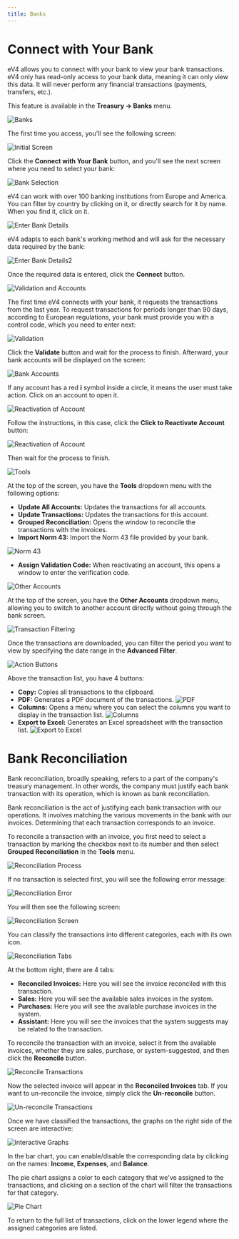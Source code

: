 ```yaml
---
title: Banks
---
```


# Connect with Your Bank

eV4 allows you to connect with your bank to view your bank transactions. eV4 only has read-only access to your bank data, meaning it can only view this data. It will never perform any financial transactions (payments, transfers, etc.).

This feature is available in the **Treasury → Banks** menu.

![Banks](../../../../assets/bancos/bancos01.png)

The first time you access, you'll see the following screen:

![Initial Screen](../../../../assets/bancos/bancos02.png)

Click the **Connect with Your Bank** button, and you'll see the next screen where you need to select your bank:

![Bank Selection](../../../../assets/bancos/bancos03.png)

eV4 can work with over 100 banking institutions from Europe and America. You can filter by country by clicking on it, or directly search for it by name. When you find it, click on it.

![Enter Bank Details](../../../../assets/bancos/bancos04.png)

eV4 adapts to each bank's working method and will ask for the necessary data required by the bank:

![Enter Bank Details2](../../../../assets/bancos/bancos05.png)

Once the required data is entered, click the **Connect** button.

![Validation and Accounts](../../../../assets/bancos/bancos06.png)

The first time eV4 connects with your bank, it requests the transactions from the last year. To request transactions for periods longer than 90 days, according to European regulations, your bank must provide you with a control code, which you need to enter next:

![Validation](../../../../assets/bancos/bancos07.png)

Click the **Validate** button and wait for the process to finish. Afterward, your bank accounts will be displayed on the screen:

![Bank Accounts](../../../../assets/bancos/bancos08.png)

If any account has a red **i** symbol inside a circle, it means the user must take action. Click on an account to open it.

![Reactivation of Account](../../../../assets/bancos/bancos09.png)

Follow the instructions, in this case, click the **Click to Reactivate Account** button:

![Reactivation of Account](../../../../assets/bancos/bancos10.png)

Then wait for the process to finish.

![Tools](../../../../assets/bancos/bancos11.png)

At the top of the screen, you have the **Tools** dropdown menu with the following options:

- **Update All Accounts:** Updates the transactions for all accounts.
- **Update Transactions:** Updates the transactions for this account.
- **Grouped Reconciliation:** Opens the window to reconcile the transactions with the invoices.
- **Import Norm 43:** Import the Norm 43 file provided by your bank.

![Norm 43](../../../../assets/bancos/bancos12.png)

- **Assign Validation Code:** When reactivating an account, this opens a window to enter the verification code.

![Other Accounts](../../../../assets/bancos/bancos13.png)

At the top of the screen, you have the **Other Accounts** dropdown menu, allowing you to switch to another account directly without going through the bank screen.

![Transaction Filtering](../../../../assets/bancos/bancos14.png)

Once the transactions are downloaded, you can filter the period you want to view by specifying the date range in the **Advanced Filter**.

![Action Buttons](../../../../assets/bancos/bancos15.png)

Above the transaction list, you have 4 buttons:

- **Copy:** Copies all transactions to the clipboard.
- **PDF:** Generates a PDF document of the transactions.
![PDF](../../../../assets/bancos/bancos16.png)
- **Columns:** Opens a menu where you can select the columns you want to display in the transaction list.
![Columns](../../../../assets/bancos/bancos17.png)
- **Export to Excel:** Generates an Excel spreadsheet with the transaction list.
![Export to Excel](../../../../assets/bancos/bancos18.png)

# Bank Reconciliation

Bank reconciliation, broadly speaking, refers to a part of the company's treasury management. In other words, the company must justify each bank transaction with its operation, which is known as bank reconciliation.

Bank reconciliation is the act of justifying each bank transaction with our operations. It involves matching the various movements in the bank with our invoices. Determining that each transaction corresponds to an invoice.

To reconcile a transaction with an invoice, you first need to select a transaction by marking the checkbox next to its number and then select **Grouped Reconciliation** in the **Tools** menu.

![Reconciliation Process](../../../../assets/bancos/bancos19.png)

If no transaction is selected first, you will see the following error message:

![Reconciliation Error](../../../../assets/bancos/bancos20.png)

You will then see the following screen:

![Reconciliation Screen](../../../../assets/bancos/bancos21.png)

You can classify the transactions into different categories, each with its own icon.

![Reconciliation Tabs](../../../../assets/bancos/bancos22.png)

At the bottom right, there are 4 tabs:

- **Reconciled Invoices:** Here you will see the invoice reconciled with this transaction.
- **Sales:** Here you will see the available sales invoices in the system.
- **Purchases:** Here you will see the available purchase invoices in the system.
- **Assistant:** Here you will see the invoices that the system suggests may be related to the transaction.

To reconcile the transaction with an invoice, select it from the available invoices, whether they are sales, purchase, or system-suggested, and then click the **Reconcile** button.

![Reconcile Transactions](../../../../assets/bancos/bancos23.png)

Now the selected invoice will appear in the **Reconciled Invoices** tab. If you want to un-reconcile the invoice, simply click the **Un-reconcile** button.

![Un-reconcile Transactions](../../../../assets/bancos/bancos24.png)

Once we have classified the transactions, the graphs on the right side of the screen are interactive:

![Interactive Graphs](../../../../assets/bancos/bancos25.png)

In the bar chart, you can enable/disable the corresponding data by clicking on the names: **Income**, **Expenses**, and **Balance**.

The pie chart assigns a color to each category that we've assigned to the transactions, and clicking on a section of the chart will filter the transactions for that category.

![Pie Chart](../../../../assets/bancos/bancos26.png)

To return to the full list of transactions, click on the lower legend where the assigned categories are listed.
